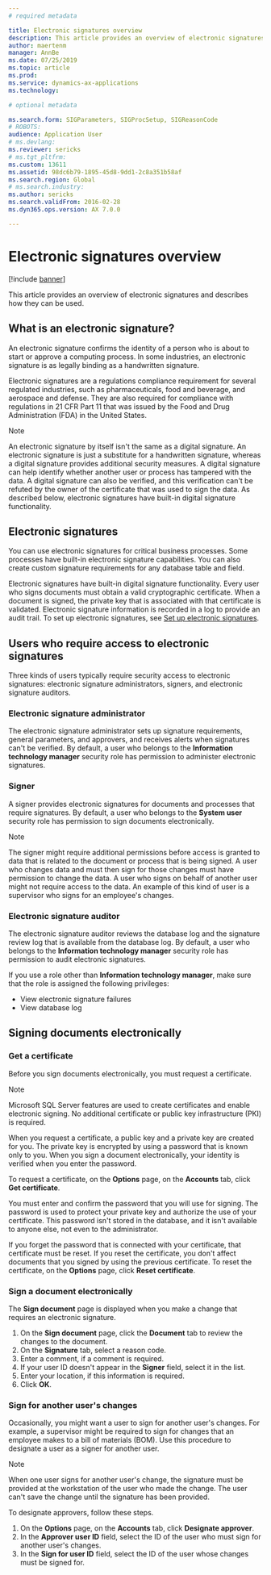 ```yaml
---
# required metadata

title: Electronic signatures overview
description: This article provides an overview of electronic signatures and describes how they can be used.
author: maertenm
manager: AnnBe
ms.date: 07/25/2019
ms.topic: article
ms.prod: 
ms.service: dynamics-ax-applications
ms.technology: 

# optional metadata

ms.search.form: SIGParameters, SIGProcSetup, SIGReasonCode
# ROBOTS: 
audience: Application User
# ms.devlang: 
ms.reviewer: sericks
# ms.tgt_pltfrm: 
ms.custom: 13611
ms.assetid: 98dc6b79-1895-45d8-9dd1-2c8a351b58af
ms.search.region: Global
# ms.search.industry: 
ms.author: sericks
ms.search.validFrom: 2016-02-28
ms.dyn365.ops.version: AX 7.0.0

---
```


# Electronic signatures overview

[!include [banner](../includes/banner.md)]

This article provides an overview of electronic signatures and describes how they can be used.

## What is an electronic signature?

An electronic signature confirms the identity of a person who is about to start or approve a computing process. In some industries, an electronic signature is as legally binding as a handwritten signature.

Electronic signatures are a regulations compliance requirement for several regulated industries, such as pharmaceuticals, food and beverage, and aerospace and defense. They are also required for compliance with regulations in 21 CFR Part 11 that was issued by the Food and Drug Administration (FDA) in the United States.

> [!NOTE]
> An electronic signature by itself isn't the same as a digital signature. An electronic signature is just a substitute for a handwritten signature, whereas a digital signature provides additional security measures. A digital signature can help identify whether another user or process has tampered with the data. A digital signature can also be verified, and this verification can't be refuted by the owner of the certificate that was used to sign the data. As described below, electronic signatures have built-in digital signature functionality.

## Electronic signatures

You can use electronic signatures for critical business processes. Some processes have built-in electronic signature capabilities. You can also create custom signature requirements for any database table and field.

Electronic signatures have built-in digital signature functionality. Every user who signs documents must obtain a valid cryptographic certificate. When a document is signed, the private key that is associated with that certificate is validated. Electronic signature information is recorded in a log to provide an audit trail. To set up electronic signatures, see [Set up electronic signatures](tasks/set-up-electronic-signatures.md).

## Users who require access to electronic signatures

Three kinds of users typically require security access to electronic signatures: electronic signature administrators, signers, and electronic signature auditors.

### Electronic signature administrator

The electronic signature administrator sets up signature requirements, general parameters, and approvers, and receives alerts when signatures can't be verified. By default, a user who belongs to the **Information technology manager** security role has permission to administer electronic signatures.

### Signer

A signer provides electronic signatures for documents and processes that require signatures. By default, a user who belongs to the **System user** security role has permission to sign documents electronically.

> [!NOTE]
> The signer might require additional permissions before access is granted to data that is related to the document or process that is being signed. A user who changes data and must then sign for those changes must have permission to change the data. A user who signs on behalf of another user might not require access to the data. An example of this kind of user is a supervisor who signs for an employee's changes.

### Electronic signature auditor

The electronic signature auditor reviews the database log and the signature review log that is available from the database log. By default, a user who belongs to the **Information technology manager** security role has permission to audit electronic signatures.

If you use a role other than **Information technology manager**, make sure that the role is assigned the following privileges:

- View electronic signature failures
- View database log

## Signing documents electronically

### Get a certificate

Before you sign documents electronically, you must request a certificate.

> [!NOTE]
> Microsoft SQL Server features are used to create certificates and enable electronic signing. No additional certificate or public key infrastructure (PKI) is required.

When you request a certificate, a public key and a private key are created for you. The private key is encrypted by using a password that is known only to you. When you sign a document electronically, your identity is verified when you enter the password.

To request a certificate, on the **Options** page, on the **Accounts** tab, click **Get certificate**.

You must enter and confirm the password that you will use for signing. The password is used to protect your private key and authorize the use of your certificate. This password isn't stored in the database, and it isn't available to anyone else, not even to the administrator.

If you forget the password that is connected with your certificate, that certificate must be reset. If you reset the certificate, you don't affect documents that you signed by using the previous certificate. To reset the certificate, on the **Options** page, click **Reset certificate**.

### Sign a document electronically

The **Sign document** page is displayed when you make a change that requires an electronic signature.

1. On the **Sign document** page, click the **Document** tab to review the changes to the document.
2. On the **Signature** tab, select a reason code.
3. Enter a comment, if a comment is required.
4. If your user ID doesn't appear in the **Signer** field, select it in the list.
5. Enter your location, if this information is required.
6. Click **OK**.

### Sign for another user's changes

Occasionally, you might want a user to sign for another user's changes. For example, a supervisor might be required to sign for changes that an employee makes to a bill of materials (BOM). Use this procedure to designate a user as a signer for another user.

> [!NOTE]
> When one user signs for another user's change, the signature must be provided at the workstation of the user who made the change. The user can't save the change until the signature has been provided.

To designate approvers, follow these steps.

1. On the **Options** page, on the **Accounts** tab, click **Designate approver**.
2. In the **Approver user ID** field, select the ID of the user who must sign for another user's changes.
3. In the **Sign for user ID** field, select the ID of the user whose changes must be signed for.
